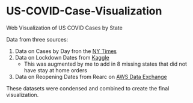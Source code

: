 # US-COVID-Case-Visualization
Web Visualization of US COVID Cases by State

Data from three sources:
1. Data on Cases by Day fron the [NY Times](https://github.com/nytimes/covid-19-data/blob/master/us-states.csv)
2. Data on Lockdown Dates from [Kaggle](https://www.kaggle.com/lin0li/us-lockdown-dates-dataset)
    - This was augmented by me to add in 8 missing states that did not have stay at home orders
3. Data on Reopening Dates from Rearc on [AWS Data Exchange](https://aws.amazon.com/marketplace/pp/COVID-19-United-States-Reopen-and-Shut-Down-Status/prodview-ejbvrkmiwc5so)

These datasets were condensed and combined to create the final visualization.